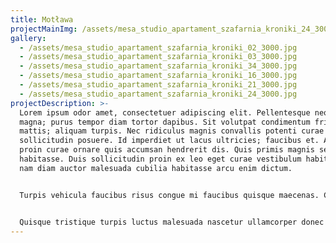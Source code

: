 ```yaml
---
title: Motława
projectMainImg: /assets/mesa_studio_apartament_szafarnia_kroniki_24_3000.jpg
gallery:
  - /assets/mesa_studio_apartament_szafarnia_kroniki_02_3000.jpg
  - /assets/mesa_studio_apartament_szafarnia_kroniki_03_3000.jpg
  - /assets/mesa_studio_apartament_szafarnia_kroniki_34_3000.jpg
  - /assets/mesa_studio_apartament_szafarnia_kroniki_16_3000.jpg
  - /assets/mesa_studio_apartament_szafarnia_kroniki_21_3000.jpg
  - /assets/mesa_studio_apartament_szafarnia_kroniki_24_3000.jpg
projectDescription: >-
  Lorem ipsum odor amet, consectetuer adipiscing elit. Pellentesque neque ut
  magna; purus tempor diam tortor dapibus. Sit volutpat condimentum fringilla
  mattis; aliquam turpis. Nec ridiculus magnis convallis potenti curae
  sollicitudin posuere. Id imperdiet ut lacus ultricies; faucibus et. Auctor
  proin curae ornare quis accumsan hendrerit dis. Quis primis magnis sed et hac
  habitasse. Duis sollicitudin proin ex leo eget curae vestibulum habitasse. At
  nam diam auctor malesuada cubilia habitasse arcu enim dictum.


  Turpis vehicula faucibus risus congue mi faucibus quisque maecenas. Cursus faucibus sit non sagittis placerat. Nullam amet sit posuere; sollicitudin ad nam vehicula. Viverra massa interdum semper habitant quis. Varius blandit morbi auctor proin urna. Proin suspendisse potenti euismod; per integer imperdiet molestie. Et vulputate scelerisque bibendum curabitur dapibus curabitur. Nullam porta per proin vehicula id.


  Quisque tristique turpis luctus malesuada nascetur ullamcorper donec taciti. Suscipit quisque litora sodales dapibus a est condimentum molestie facilisis. Conubia malesuada vivamus; fusce tempus augue mattis. Aptent ultrices enim neque, tempor tempor venenatis per. Facilisis justo libero dolor per malesuada. Hendrerit netus in tortor ipsum nullam cubilia. Suscipit tristique venenatis mus tincidunt integer euismod posuere vitae. Curabitur suspendisse bibendum ligula accumsan per. Lacinia faucibus imperdiet; eget convallis vehicula feugiat.
---
```


